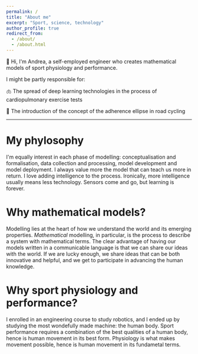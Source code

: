 ```yaml
---
permalink: /
title: "About me"
excerpt: "Sport, science, technology"
author_profile: true
redirect_from: 
  - /about/
  - /about.html
---
```


👋 Hi, I'm Andrea, a self-employed engineer who creates mathematical models of sport physiology and performance. 

I might be partly responsible for:

🫁 The spread of deep learning technologies in the process of cardiopulmonary exercise tests

🚴 The introduction of the concept of the adherence ellipse in road cycling

---

My phylosophy
======
I'm equally interest in each phase of modelling: conceptualisation and formalisation, data collection and processing, model development and model deployment. I always value more the model that can teach us more in return. I love adding intelligence to the process. Ironically, more intelligence usually means less technology. Sensors come and go, but learning is forever. 

Why mathematical models?
======
Modelling lies at the heart of how we understand the world and its emerging properties. *Mathematical* modelling, in particular, is the process to describe a system with mathematical terms. The clear advantage of having our models written in a communicable language is that we can share our ideas with the world. If we are lucky enough, we share ideas that can be both innovative and helpful, and we get to participate in advancing the human knowledge. 

Why sport physiology and performance?
======
I enrolled in an engineering course to study robotics, and I ended up by studying the most wondefully made machine: the human body. Sport performance requires a combination of the best qualities of a human body, hence is human movement in its best form. Physiology is what makes movement possible, hence is human movement in its fundametal terms. 
 